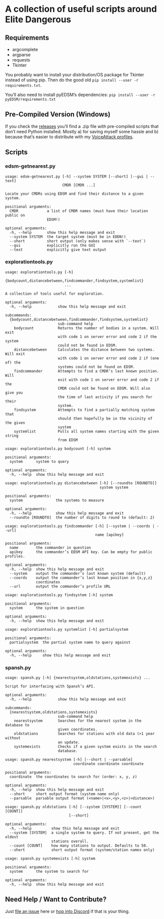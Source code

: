 # A collection of useful scripts around Elite Dangerous #

## Requirements ##

* argcomplete
* argparse
* requests
* Tkinter

You probably want to install your distribution/OS package for Tkinter instead of
using pip. Then do the good old `pip install --user -r requirements.txt`.

You’ll also need to install pyEDSM’s dependencies:
`pip install --user -r pyEDSM/requirements.txt`

## Pre-Compiled Version (Windows) ##

If you check the
[releases](https://github.com/alterNERDtive/elite-scripts/releases) you’ll find
a .zip file with pre-compiled scripts that don’t need Python installed. Mostly
a) for saving myself some hassle and b) because that’s easier to distribute with
my
[VoiceAttack profiles](https://github.com/alterNERDtive/VoiceAttack-profiles).

## Scripts ##

### edsm-getnearest.py ###

```
usage: edsm-getnearest.py [-h] --system SYSTEM [--short] [--gui | --text]
                          CMDR [CMDR ...]

Locate your CMDRs using EDSM and find their distance to a given system.

positional arguments:
  CMDR             a list of CMDR names (must have their location public on
                   EDSM!)

optional arguments:
  -h, --help       show this help message and exit
  --system SYSTEM  the target system (must be in EDDN!)
  --short          short output (only makes sense with `--text`)
  --gui            explicitly run the GUI
  --text           explicitly give text output
```

### explorationtools.py ###

```
usage: explorationtools.py [-h]
                           {bodycount,distancebetween,findcommander,findsystem,systemlist}
                           ...

A collection of tools useful for exploration.

optional arguments:
  -h, --help            show this help message and exit

subcommands:
  {bodycount,distancebetween,findcommander,findsystem,systemlist}
                        sub-command help
    bodycount           Returns the number of bodies in a system. Will exit
                        with code 1 on server error and code 2 if the system
                        could not be found in EDSM.
    distancebetween     Calculates the distance between two systems. Will exit
                        with code 1 on server error and code 2 if (one of) the
                        systems could not be found on EDSM.
    findcommander       Attempts to find a CMDR’s last known position. Will
                        exit with code 1 on server error and code 2 if the
                        CMDR could not be found on EDSM. Will also give you
                        the time of last activity if you search for their
                        system.
    findsystem          Attempts to find a partially matching system that
                        should then hopefully be in the vicinity of the given
                        system
    systemlist          Pulls all system names starting with the given string
                        from EDSM
```

```
usage: explorationtools.py bodycount [-h] system

positional arguments:
  system      system to query

optional arguments:
  -h, --help  show this help message and exit
```

```
usage: explorationtools.py distancebetween [-h] [--roundto [ROUNDTO]]
                                           system system

positional arguments:
  system               the systems to measure

optional arguments:
  -h, --help           show this help message and exit
  --roundto [ROUNDTO]  the number of digits to round to (default: 2)
```

```
usage: explorationtools.py findcommander [-h] [--system | --coords | --url]
                                         name [apikey]

positional arguments:
  name        the commander in question
  apikey      the commander’s EDSM API key. Can be empty for public profiles.

optional arguments:
  -h, --help  show this help message and exit
  --system    output the commander’s last known system (default)
  --coords    output the commander’s last known position in {x,y,z}
              coordinates
  --url       output the commander’s profile URL
```

```
usage: explorationtools.py findsystem [-h] system

positional arguments:
  system      the system in question

optional arguments:
  -h, --help  show this help message and exit
```

```
usage: explorationtools.py systemlist [-h] partialsystem

positional arguments:
  partialsystem  the partial system name to query against

optional arguments:
  -h, --help     show this help message and exit
```

### spansh.py ###

```
usage: spansh.py [-h] {nearestsystem,oldstations,systemexists} ...

Script for interfacing with Spansh’s API.

optional arguments:
  -h, --help            show this help message and exit

subcommands:
  {nearestsystem,oldstations,systemexists}
                        sub-command help
    nearestsystem       Searches for the nearest system in the database to
                        given coordinates.
    oldstations         Searches for stations with old data (>1 year without
                        an update.
    systemexists        Checks if a given system exists in the search
                        database.
```

```
usage: spansh.py nearestsystem [-h] [--short | --parsable]
                               coordinate coordinate coordinate

positional arguments:
  coordinate  the coordinates to search for (order: x, y, z)

optional arguments:
  -h, --help  show this help message and exit
  --short     short output format (system name only)
  --parsable  parsable output format (<name>|<x>,<y>,<z>|<distance>)
```

```
usage: spansh.py oldstations [-h] [--system [SYSTEM]] [--count [COUNT]]
                             [--short]

optional arguments:
  -h, --help         show this help message and exit
  --system [SYSTEM]  a single system to query. If not present, get the oldest
                     stations overall.
  --count [COUNT]    how many stations to output. Defaults to 50.
  --short            short output format (system/station names only)
```

```
usage: spansh.py systemexists [-h] system

positional arguments:
  system      the system to search for

optional arguments:
  -h, --help  show this help message and exit
```

## Need Help / Want to Contribute? ##

Just [file an issue](https://github.com/alterNERDtive/elite-scripts/issues/new)
here or [hop into Discord](https://discord.gg/XHNX7jN) if that is your thing.
